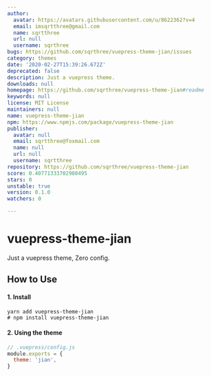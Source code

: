 ```yaml
---
author:
  avatar: https://avatars.githubusercontent.com/u/8622362?v=4
  email: imsqrtthree@gmail.com
  name: sqrtthree
  url: null
  username: sqrthree
bugs: https://github.com/sqrthree/vuepress-theme-jian/issues
category: themes
date: '2020-02-27T15:39:26.672Z'
deprecated: false
description: Just a vuepress theme.
downloads: null
homepage: https://github.com/sqrthree/vuepress-theme-jian#readme
keywords: null
license: MIT License
maintainers: null
name: vuepress-theme-jian
npm: https://www.npmjs.com/package/vuepress-theme-jian
publisher:
  avatar: null
  email: sqrtthree@foxmail.com
  name: null
  url: null
  username: sqrtthree
repository: https://github.com/sqrthree/vuepress-theme-jian
score: 0.40771333702980495
stars: 0
unstable: true
version: 0.1.0
watchers: 0

---
```


# vuepress-theme-jian

Just a vuepress theme, Zero config.

## How to Use

#### 1. Install

```
yarn add vuepress-theme-jian
# npm install vuepress-theme-jian
```

#### 2. Using the theme

```js
// .vuepress/config.js
module.exports = {
  theme: 'jian',
}
```
